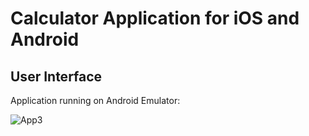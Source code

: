 # Calculator Application for iOS and Android

## User Interface
Application running on Android Emulator:

![App3](https://github.com/sidneyshafer/calculator/assets/66838571/d69c6daf-b7fe-47a4-87af-7cb31cccb446)
